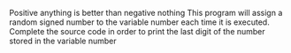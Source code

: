 Positive anything is better than negative nothing
This program will assign a random signed number to the variable number each time it is executed. Complete the source code in order to print the last digit of the number stored in the variable number
